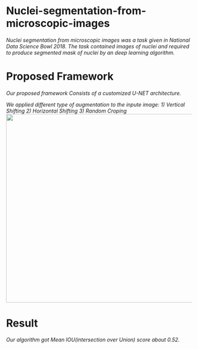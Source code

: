 <h1> Nuclei-segmentation-from-microscopic-images
<h6>Nuclei segmentation from microscopic images was a task given in National Data Science Bowl 2018.
The task contained images of nuclei and required to produce segmented mask of nuclei by an deep learning algorithm.

<h1> Proposed Framework
<h6>
  
 Our proposed framework Consists of a customized U-NET architecture.

We applied different type of augmentation to the inpute image: 1) Vertical Shifting 2) Horizontal Shifting 3) Random Croping
<img src="https://github.com/abhijit-buet/Images/blob/main/Slide1.PNG" width="768" height="512">




<h1> Result
  <h6>
  Our algorithm got Mean IOU(intersection over Union) score about 0.52. 
